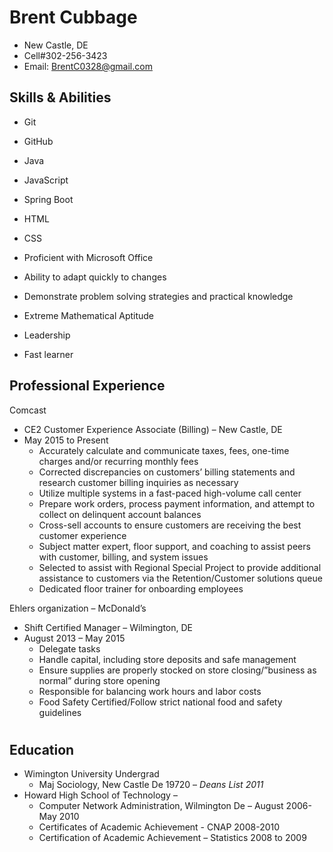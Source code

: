# Brent Cubbage
* New Castle, DE
* Cell#302-256-3423
* Email: BrentC0328@gmail.com

## Skills & Abilities
* Git
* GitHub
* Java
* JavaScript
* Spring Boot
* HTML
* CSS


* Proficient with Microsoft Office 
* Ability to adapt quickly to changes 
* Demonstrate problem solving strategies and practical knowledge  
* Extreme Mathematical Aptitude 
* Leadership 
* Fast learner 



## Professional Experience
Comcast 
* CE2 Customer Experience Associate (Billing) – New Castle, DE
* May 2015 to Present
    * Accurately calculate and communicate taxes, fees, one-time charges and/or recurring monthly fees
    * Corrected discrepancies on customers’ billing statements and research customer billing inquiries as necessary
    * Utilize multiple systems in a fast-paced high-volume call center
    * Prepare work orders, process payment information, and attempt to collect on delinquent account balances
    * Cross-sell accounts to ensure customers are receiving the best customer experience
    * Subject matter expert, floor support, and coaching to assist peers with customer, billing, and system issues
    * Selected to assist with Regional Special Project to provide additional assistance to customers via the Retention/Customer solutions queue
    * Dedicated floor trainer for onboarding employees

Ehlers organization – McDonald’s
* Shift Certified Manager – Wilmington, DE 
* August 2013 – May 2015
    * Delegate tasks
    * Handle capital, including store deposits and safe management 
    * Ensure supplies are properly stocked on store closing/”business as normal” during store opening
    * Responsible for balancing work hours and labor costs
    * Food Safety Certified/Follow strict national food and safety guidelines
#

## Education
* Wimington University Undergrad  
    * Maj Sociology, New Castle De 19720 – _Deans List 2011_
* Howard High School of Technology – 
    * Computer Network Administration, Wilmington De – August 2006-May 2010 
    * Certificates of Academic Achievement  - CNAP 2008-2010
    * Certification of Academic Achievement – Statistics 2008 to 2009
 















